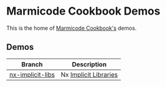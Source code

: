 # Marmicode Cookbook Demos

This is the home of [Marmicode Cookbook's](https://cookbook.marmicode.io) demos.

## Demos

| Branch                                                                                | Description                                                                  |
| ------------------------------------------------------------------------------------- | ---------------------------------------------------------------------------- |
| [nx-implicit-libs](https://github.com/marmicode/cookbook-demos/tree/nx-implicit-libs) | Nx [Implicit Libraries](https://cookbook.marmicode.io/nx/implicit-libraries) |
